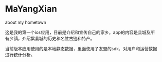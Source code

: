 MaYangXian
==========

about my hometown 

这是我的第一个ios应用，目前是介绍和宣传自己的家乡。app的内容是县城及所有乡镇，介绍累县城的历史和名胜古迹和特产。

当前版本应用使用的是本地静态数据，里面使用了友盟的sdk，对用户和运营数据进行统计分析。
